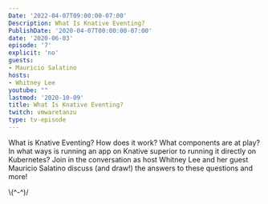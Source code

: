```yaml
---
Date: '2022-04-07T09:00:00-07:00'
Description: What Is Knative Eventing?
PublishDate: '2020-04-07T00:00:00-07:00'
date: '2020-06-03'
episode: '7'
explicit: 'no'
guests:
- Mauricio Salatino
hosts:
- Whitney Lee
youtube: ""
lastmod: '2020-10-09'
title: What Is Knative Eventing?
twitch: vmwaretanzu
type: tv-episode
---
```


What is Knative Eventing? How does it work? What components are at play? In what ways is running an 
app on Knative superior to running it directly on Kubernetes?  Join in the conversation as host 
Whitney Lee and her guest Mauricio Salatino discuss (and draw!) the answers to these questions and more!


\\(^-^)/
